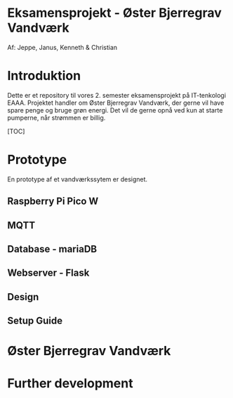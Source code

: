 Eksamensprojekt - Øster Bjerregrav Vandværk
====
Af: Jeppe, Janus, Kenneth & Christian

# Introduktion
Dette er et repository til vores 2. semester eksamensprojekt på IT-tenkologi EAAA. 
Projektet handler om Øster Bjerregrav Vandværk, der gerne vil have spare penge og bruge grøn energi.
Det vil de gerne opnå ved kun at starte pumperne, når strømmen er billig.


[TOC]


# Prototype
En prototype af et vandværkssytem er designet.

## Raspberry Pi Pico W


## MQTT


## Database - mariaDB


## Webserver - Flask


## Design


## Setup Guide


# Øster Bjerregrav Vandværk


# Further development

